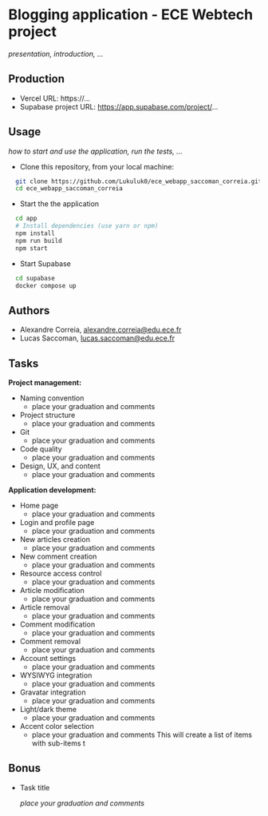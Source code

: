 # Blogging application - ECE Webtech project

*presentation, introduction, ...*

## Production

- Vercel URL: https://...
- Supabase project URL: https://app.supabase.com/project/...

## Usage

*how to start and use the application, run the tests, ...*

- Clone this repository, from your local machine:

``` bash
  git clone https://github.com/Lukuluk0/ece_webapp_saccoman_correia.git
  cd ece_webapp_saccoman_correia
```

- Start the the application

```bash
  cd app
  # Install dependencies (use yarn or npm)
  npm install
  npm run build
  npm start
```

- Start Supabase

```bash
  cd supabase
  docker compose up
```

## Authors

- Alexandre Correia, alexandre.correia@edu.ece.fr
- Lucas Saccoman, lucas.saccoman@edu.ece.fr

## Tasks

**Project management:**

- Naming convention
  - place your graduation and comments
- Project structure
  - place your graduation and comments
- Git
  - place your graduation and comments
- Code quality
  - place your graduation and comments
- Design, UX, and content
  - place your graduation and comments

**Application development:**

- Home page
  - place your graduation and comments
- Login and profile page
  - place your graduation and comments
- New articles creation
  - place your graduation and comments
- New comment creation
  - place your graduation and comments
- Resource access control
  - place your graduation and comments
- Article modification
  - place your graduation and comments
- Article removal
  - place your graduation and comments
- Comment modification
  - place your graduation and comments
- Comment removal
  - place your graduation and comments
- Account settings
  - place your graduation and comments
- WYSIWYG integration
  - place your graduation and comments
- Gravatar integration
  - place your graduation and comments
- Light/dark theme
  - place your graduation and comments
- Accent color selection
  - place your graduation and comments
This will create a list of items with sub-items t

## Bonus

- Task title

  *place your graduation and comments*
